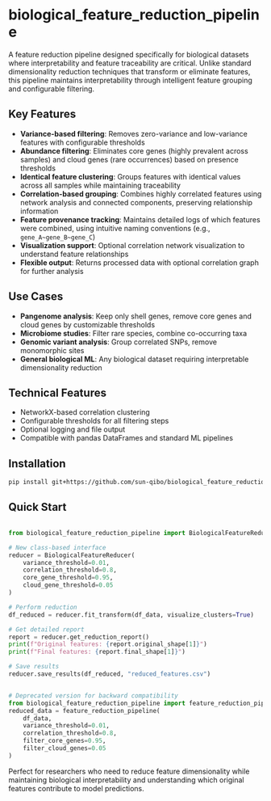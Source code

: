 # biological_feature_reduction_pipeline

A feature reduction pipeline designed specifically for biological datasets where interpretability and feature traceability are critical. Unlike standard dimensionality reduction techniques that transform or eliminate features, this pipeline maintains interpretability through intelligent feature grouping and configurable filtering.

## Key Features

- **Variance-based filtering**: Removes zero-variance and low-variance features with configurable thresholds
- **Abundance filtering**: Eliminates core genes (highly prevalent across samples) and cloud genes (rare occurrences) based on presence thresholds
- **Identical feature clustering**: Groups features with identical values across all samples while maintaining traceability
- **Correlation-based grouping**: Combines highly correlated features using network analysis and connected components, preserving relationship information
- **Feature provenance tracking**: Maintains detailed logs of which features were combined, using intuitive naming conventions (e.g., `gene_A~gene_B~gene_C`)
- **Visualization support**: Optional correlation network visualization to understand feature relationships
- **Flexible output**: Returns processed data with optional correlation graph for further analysis

## Use Cases

- **Pangenome analysis**: Keep only shell genes, remove core genes and cloud genes by customizable thresholds
- **Microbiome studies**: Filter rare species, combine co-occurring taxa
- **Genomic variant analysis**: Group correlated SNPs, remove monomorphic sites
- **General biological ML**: Any biological dataset requiring interpretable dimensionality reduction

## Technical Features

- NetworkX-based correlation clustering
- Configurable thresholds for all filtering steps
- Optional logging and file output
- Compatible with pandas DataFrames and standard ML pipelines

## Installation

```bash
pip install git+https://github.com/sun-qibo/biological_feature_reduction_pipeline.git
```

## Quick Start

```python

from biological_feature_reduction_pipeline import BiologicalFeatureReducer

# New class-based interface
reducer = BiologicalFeatureReducer(
    variance_threshold=0.01,
    correlation_threshold=0.8,
    core_gene_threshold=0.95,
    cloud_gene_threshold=0.05
)

# Perform reduction
df_reduced = reducer.fit_transform(df_data, visualize_clusters=True)

# Get detailed report
report = reducer.get_reduction_report()
print(f"Original features: {report.original_shape[1]}")
print(f"Final features: {report.final_shape[1]}")

# Save results
reducer.save_results(df_reduced, "reduced_features.csv")
```

```python

# Deprecated version for backward compatibility 
from biological_feature_reduction_pipeline import feature_reduction_pipeline
reduced_data = feature_reduction_pipeline(
    df_data, 
    variance_threshold=0.01,
    correlation_threshold=0.8,
    filter_core_genes=0.95,
    filter_cloud_genes=0.05
)
```
Perfect for researchers who need to reduce feature dimensionality while maintaining biological interpretability and understanding which original features contribute to model predictions.
